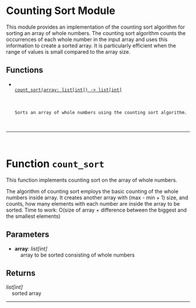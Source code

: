 <h1>Counting Sort Module</h1>
  This module provides an implementation of the counting sort algorithm for sorting an array of whole numbers.  The counting sort algorithm counts the occurrences of each whole number in the input array and uses this information to create a sorted array. It is particularly efficient when the range of values is small compared to the array size.  
<h2>Functions</h2>
<ul>
<li> <a href='#function-count_sort'><code>
count_sort(array: list[int]) -> list[int]
</code></a> <br>
&nbsp;&nbsp;&nbsp;&nbsp;

    Sorts an array of whole numbers using the counting sort algorithm.
<br></li>
</ul>

---
<div style="page-break-after: always; visibility: hidden"></div>
<br>
<h1 id="function-count_sort">
<strong>Function</strong>
<code>count_sort</code></h1>
This function implements counting sort on the array of whole numbers.

The algorithm of counting sort employs the basic counting
of the whole numbers inside array. It creates another array with
(max - min + 1) size, and counts, how many elements with each number
are inside the array to be sorted.
Time to work: O(size of array + difference between the biggest and
the smallest elements)


<h2>Parameters</h2>
<ul>
<li> <strong>array</strong>: <em>list[int]</em> <br>
&nbsp;&nbsp;&nbsp;&nbsp;array to be sorted consisting of whole numbers <br></li>
</ul>
<h2>Returns</h2>
<em>list[int]</em> <br>
&nbsp;&nbsp;&nbsp;&nbsp;sorted array <br>

---